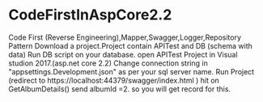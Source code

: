 # CodeFirstInAspCore2.2
Code First (Reverse Engineering),Mapper,Swagger,Logger,Repository Pattern
Download a project.Project contain APITest and DB (schema with data)
Run DB script on your database.
open APITest Project in Visual studion 2017.(asp.net core 2.2)
Change connection string in "appsettings.Development.json" as per your sql server name.
Run Project (redirect to https://localhost:44379/swagger/index.html ) hit on GetAlbumDetails() send albumId =2.
so you will get record for this.
